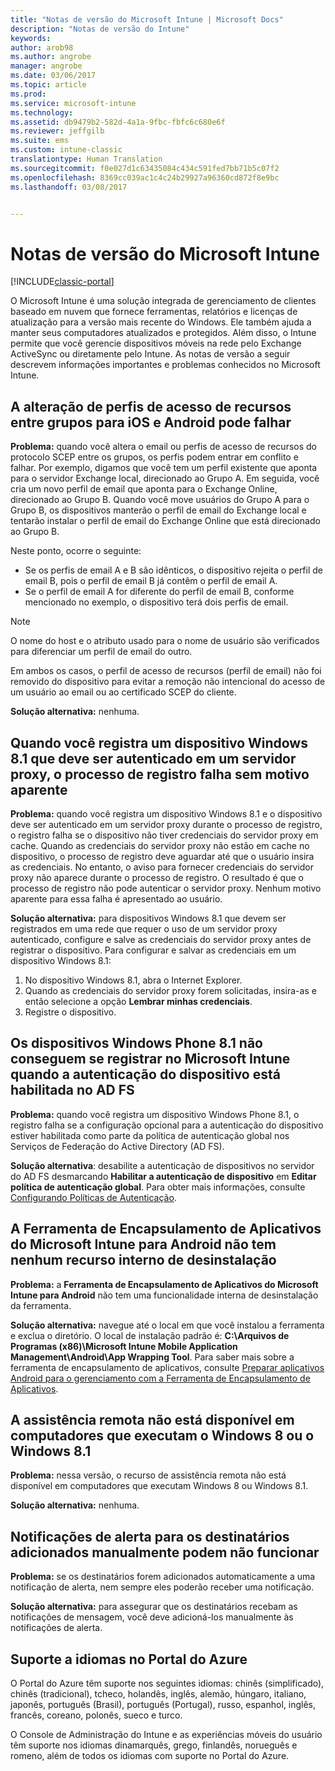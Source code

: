```yaml
---
title: "Notas de versão do Microsoft Intune | Microsoft Docs"
description: "Notas de versão do Intune"
keywords: 
author: arob98
ms.author: angrobe
manager: angrobe
ms.date: 03/06/2017
ms.topic: article
ms.prod: 
ms.service: microsoft-intune
ms.technology: 
ms.assetid: db9479b2-582d-4a1a-9fbc-fbfc6c680e6f
ms.reviewer: jeffgilb
ms.suite: ems
ms.custom: intune-classic
translationtype: Human Translation
ms.sourcegitcommit: f0e027d1c63435084c434c591fed7bb71b5c07f2
ms.openlocfilehash: 8369cc039ac1c4c24b29927a96360cd872f8e9bc
ms.lasthandoff: 03/08/2017


---
```


# <a name="release-notes-for-microsoft-intune"></a>Notas de versão do Microsoft Intune

[!INCLUDE[classic-portal](../includes/classic-portal.md)]

O Microsoft Intune é uma solução integrada de gerenciamento de clientes baseado em nuvem que fornece ferramentas, relatórios e licenças de atualização para a versão mais recente do Windows. Ele também ajuda a manter seus computadores atualizados e protegidos. Além disso, o Intune permite que você gerencie dispositivos móveis na rede pelo Exchange ActiveSync ou diretamente pelo Intune. As notas de versão a seguir descrevem informações importantes e problemas conhecidos no Microsoft Intune.

<!-- 3-6-17: customer asked if this is still current; Stacie asked Chris Baldwin about it. Chris said it's a Samsung issue, but that he hasn't heard any reports about it for months, so he suggested that I share that with the customer and remove this item from the release notes. I'm only going to comment it out in case it resurfaces.
## Android users can’t send email when conditional access for Exchange Online is implemented

**Issue:** Users running Samsung Android 5.1.1 and later on their devices can't send email when conditional access for Exchange Online has been set up. Samsung acknowledges that the issue is in its built-in email client in Android 5.1.1 and later, and is investigating a fix.

**Workaround 1:** Advise users to use the Outlook app for Android.

**Workaround 2:** To let affected users send email, you can follow these steps:

1. Put each affected user in a security group in the “exempted groups” section of the conditional access policy for Exchange Online.
2. Let the user temporarily sync email on the built-in email client.
3. Remove the affected user from the exempted group, and confirm that the user can now send email.

Microsoft will continue to work closely with Samsung on a fix or additional workarounds.
-->


## <a name="changing-resource-access-profiles-between-groups-for-ios-and-android-might-fail"></a>A alteração de perfis de acesso de recursos entre grupos para iOS e Android pode falhar
**Problema:** quando você altera o email ou perfis de acesso de recursos do protocolo SCEP entre os grupos, os perfis podem entrar em conflito e falhar. Por exemplo, digamos que você tem um perfil existente que aponta para o servidor Exchange local, direcionado ao Grupo A. Em seguida, você cria um novo perfil de email que aponta para o Exchange Online, direcionado ao Grupo B. Quando você move usuários do Grupo A para o Grupo B, os dispositivos manterão o perfil de email do Exchange local e tentarão instalar o perfil de email do Exchange Online que está direcionado ao Grupo B.

Neste ponto, ocorre o seguinte: 
* Se os perfis de email A e B são idênticos, o dispositivo rejeita o perfil de email B, pois o perfil de email B já contêm o perfil de email A.
* Se o perfil de email A for diferente do perfil de email B, conforme mencionado no exemplo, o dispositivo terá dois perfis de email.

> [!NOTE]
> O nome do host e o atributo usado para o nome de usuário são verificados para diferenciar um perfil de email do outro.

Em ambos os casos, o perfil de acesso de recursos (perfil de email) não foi removido do dispositivo para evitar a remoção não intencional do acesso de um usuário ao email ou ao certificado SCEP do cliente.

**Solução alternativa:** nenhuma.

## <a name="when-you-enroll-a-windows-81-device-that-must-authenticate-to-a-proxy-server-the-enrollment-process-fails-with-no-visible-cause"></a>Quando você registra um dispositivo Windows 8.1 que deve ser autenticado em um servidor proxy, o processo de registro falha sem motivo aparente
**Problema:** quando você registra um dispositivo Windows 8.1 e o dispositivo deve ser autenticado em um servidor proxy durante o processo de registro, o registro falha se o dispositivo não tiver credenciais do servidor proxy em cache. Quando as credenciais do servidor proxy não estão em cache no dispositivo, o processo de registro deve aguardar até que o usuário insira as credenciais. No entanto, o aviso para fornecer credenciais do servidor proxy não aparece durante o processo de registro. O resultado é que o processo de registro não pode autenticar o servidor proxy. Nenhum motivo aparente para essa falha é apresentado ao usuário.

**Solução alternativa:** para dispositivos Windows 8.1 que devem ser registrados em uma rede que requer o uso de um servidor proxy autenticado, configure e salve as credenciais do servidor proxy antes de registrar o dispositivo. Para configurar e salvar as credenciais em um dispositivo Windows 8.1:

1.  No dispositivo Windows 8.1, abra o Internet Explorer.
2.  Quando as credenciais do servidor proxy forem solicitadas, insira-as e então selecione a opção **Lembrar minhas credenciais**.
3.  Registre o dispositivo.

## <a name="windows-phone-81-devices-fail-to-enroll-with-microsoft-intune-when-device-authentication-is-enabled-in-ad-fs"></a>Os dispositivos Windows Phone 8.1 não conseguem se registrar no Microsoft Intune quando a autenticação do dispositivo está habilitada no AD FS
**Problema:** quando você registra um dispositivo Windows Phone 8.1, o registro falha se a configuração opcional para a autenticação do dispositivo estiver habilitada como parte da política de autenticação global nos Serviços de Federação do Active Directory (AD FS).

**Solução alternativa**: desabilite a autenticação de dispositivos no servidor do AD FS desmarcando **Habilitar a autenticação de dispositivo** em **Editar política de autenticação global**. Para obter mais informações, consulte [Configurando Políticas de Autenticação](http://technet.microsoft.com/library/dn486781.aspx).


## <a name="microsoft-intune-app-wrapping-tool-for-android-has-no-built-in-uninstall-capability"></a>A Ferramenta de Encapsulamento de Aplicativos do Microsoft Intune para Android não tem nenhum recurso interno de desinstalação
**Problema:** a **Ferramenta de Encapsulamento de Aplicativos do Microsoft Intune para Android** não tem uma funcionalidade interna de desinstalação da ferramenta.

**Solução alternativa:** navegue até o local em que você instalou a ferramenta e exclua o diretório. O local de instalação padrão é: **C:\Arquivos de Programas (x86)\Microsoft Intune Mobile Application Management\Android\App Wrapping Tool**. Para saber mais sobre a ferramenta de encapsulamento de aplicativos, consulte [Preparar aplicativos Android para o gerenciamento com a Ferramenta de Encapsulamento de Aplicativos](/intune/deploy-use/prepare-android-apps-for-mobile-application-management-with-the-microsoft-intune-app-wrapping-tool).

## <a name="remote-assistance-is-not-available-on-computers-that-run-windows-8-or-windows-81"></a>A assistência remota não está disponível em computadores que executam o Windows 8 ou o Windows 8.1
**Problema:** nessa versão, o recurso de assistência remota não está disponível em computadores que executam Windows 8 ou Windows 8.1.

**Solução alternativa:** nenhuma.

## <a name="alert-notifications-for-recipients-that-are-automatically-added-might-not-work"></a>Notificações de alerta para os destinatários adicionados manualmente podem não funcionar
**Problema:** se os destinatários forem adicionados automaticamente a uma notificação de alerta, nem sempre eles poderão receber uma notificação.

**Solução alternativa:** para assegurar que os destinatários recebam as notificações de mensagem, você deve adicioná-los manualmente às notificações de alerta.

## <a name="language-support-in-the-azure-portal"></a>Suporte a idiomas no Portal do Azure
O Portal do Azure têm suporte nos seguintes idiomas: chinês (simplificado), chinês (tradicional), tcheco, holandês, inglês, alemão, húngaro, italiano, japonês, português (Brasil), português (Portugal), russo, espanhol, inglês, francês, coreano, polonês, sueco e turco.

O Console de Administração do Intune e as experiências móveis do usuário têm suporte nos idiomas dinamarquês, grego, finlandês, norueguês e romeno, além de todos os idiomas com suporte no Portal do Azure.

